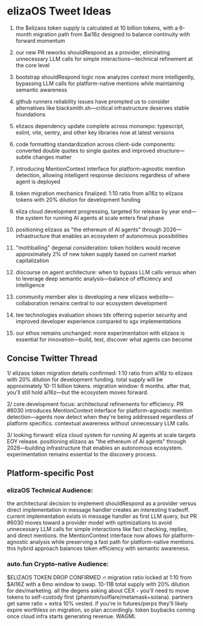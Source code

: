 # elizaOS Tweet Ideas

1. the $elizaos token supply is calculated at 10 billion tokens, with a 6-month migration path from $ai16z designed to balance continuity with forward momentum

2. our new PR reworks shouldRespond as a provider, eliminating unnecessary LLM calls for simple interactions—technical refinement at the core level

3. bootstrap shouldRespond logic now analyzes context more intelligently, bypassing LLM calls for platform-native mentions while maintaining semantic awareness

4. github runners reliability issues have prompted us to consider alternatives like blacksmith.sh—critical infrastructure deserves stable foundations

5. elizaos dependency update complete across monorepo: typescript, eslint, vite, sentry, and other key libraries now at latest versions

6. code formatting standardization across client-side components: converted double quotes to single quotes and improved structure—subtle changes matter

7. introducing MentionContext interface for platform-agnostic mention detection, allowing intelligent response decisions regardless of where agent is deployed

8. token migration mechanics finalized: 1:10 ratio from ai16z to elizaos tokens with 20% dilution for development funding

9. eliza cloud development progressing, targeted for release by year end—the system for running AI agents at scale enters final phase

10. positioning elizaos as "the ethereum of AI agents" through 2026—infrastructure that enables an ecosystem of autonomous possibilities

11. "mothballing" degenai consideration: token holders would receive approximately 2% of new token supply based on current market capitalization

12. discourse on agent architecture: when to bypass LLM calls versus when to leverage deep semantic analysis—balance of efficiency and intelligence 

13. community member alex is developing a new elizaos website—collaboration remains central to our ecosystem development

14. tee technologies evaluation shows tdx offering superior security and improved developer experience compared to sgx implementations

15. our ethos remains unchanged: more experimentation with elizaos is essential for innovation—build, test, discover what agents can become

## Concise Twitter Thread

1/ elizaos token migration details confirmed: 1:10 ratio from ai16z to elizaos with 20% dilution for development funding. total supply will be approximately 10-11 billion tokens. migration window: 6 months. after that, you'll still hold ai16z—but the ecosystem moves forward.

2/ core development focus: architectural refinements for efficiency. PR #6030 introduces MentionContext interface for platform-agnostic mention detection—agents now detect when they're being addressed regardless of platform specifics. contextual awareness without unnecessary LLM calls.

3/ looking forward: eliza cloud system for running AI agents at scale targets EOY release. positioning elizaos as "the ethereum of AI agents" through 2026—building infrastructure that enables an autonomous ecosystem. experimentation remains essential to the discovery process.

## Platform-specific Post

### elizaOS Technical Audience:
the architectural decision to implement shouldRespond as a provider versus direct implementation in message handler creates an interesting tradeoff. current implementation exists in message handler as first LLM query, but PR #6030 moves toward a provider model with optimizations to avoid unnecessary LLM calls for simple interactions like fact checking, replies, and direct mentions. the MentionContext interface now allows for platform-agnostic analysis while preserving a fast path for platform-native mentions. this hybrid approach balances token efficiency with semantic awareness.

### auto.fun Crypto-native Audience:
$ELIZAOS TOKEN DROP CONFIRMED 🔥 migration ratio locked at 1:10 from $AI16Z with a 6mo window to swap. 10-11B total supply with 20% dilution for dev/marketing. all the degens asking about CEX - you'll need to move tokens to self-custody first (phantom/solflare/metamask+solana). partners get same ratio + extra 10% vested. if you're in futures/perps they'll likely expire worthless on migration, so plan accordingly. token buybacks coming once cloud infra starts generating revenue. WAGMI.